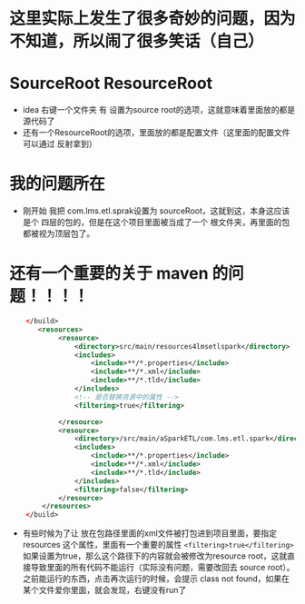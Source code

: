 # 这里实际上发生了很多奇妙的问题，因为不知道，所以闹了很多笑话（自己）

# SourceRoot ResourceRoot

- idea 右键一个文件夹 有 设置为source root的选项，这就意味着里面放的都是源代码了
- 还有一个ResourceRoot的选项，里面放的都是配置文件（这里面的配置文件可以通过 反射拿到）

# 我的问题所在

- 刚开始 我把 com.lms.etl.sprak设置为 sourceRoot，这就到这，本身这应该是个 四层的包的，但是在这个项目里面被当成了一个 根文件夹，再里面的包都被视为顶层包了。

# 还有一个重要的关于 maven 的问题！！！！

```xml
    </build>
       <resources>
            <resource>
                <directory>src/main/resources4lmsetlspark</directory>
                <includes>
                    <include>**/*.properties</include>
                    <include>**/*.xml</include>
                    <include>**/*.tld</include>
                </includes>
                <!-- 是否替换资源中的属性 -->
                <filtering>true</filtering>

            </resource>
            <resource>
                <directory>/src/main/aSparkETL/com.lms.etl.spark</directory>
                <includes>
                    <include>**/*.properties</include>
                    <include>**/*.xml</include>
                    <include>**/*.tld</include>
                </includes>
                <filtering>false</filtering>
            </resource>
        </resources>
    </build>
```

- 有些时候为了让 放在包路径里面的xml文件被打包进到项目里面，要指定 resources 这个属性，里面有一个重要的属性 `<filtering>true</filtering>` 如果设置为true，那么这个路径下的内容就会被修改为resource root，这就直接导致里面的所有代码不能运行（实际没有问题，需要改回去 source root）。 之前能运行的东西，点击再次运行的时候，会提示 class not found，如果在某个文件爱你里面，就会发现，右键没有run了